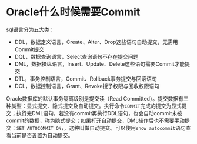 # Oracle什么时候需要Commit

sql语言分为五大类：
  + DDL，数据定义语言，Create、Alter、Drop这些语句自动提交，无需用Commit提交
  + DQL，数据查询语言，Select查询语句不存在提交问题
  + DML，数据操纵语言，Insert、Update、Delete这些语句需要Commit才能提交
  + DTL，事务控制语言，Commit、Rollback事务提交与回滚语句
  + DCL，数据控制语言，Grant、Revoke授予权限与回收权限语句

Oracle数据库的默认事务隔离级别是提交读（Read Committed）。提交数据有三种类型：显式提交、隐式提交及自动提交。执行命令`COMMIT`完成的提交为显式提交；执行完DML语句，若没有commit再执行DDL语句，也会自动commit未被commit的数据，称为隐式提交；如果打开自动提交，DML操作后也不需要手动提交：`SET AUTOCOMMIT ON;`，这种叫做自动提交。可以使用`show autocommit`语句查看当前是否设置为自动提交。
